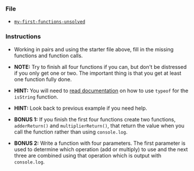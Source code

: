 ### File

- [`my-first-functions-unsolved`](Unsolved/my-first-functions-unsolved.html)

### Instructions

- Working in pairs and using the starter file above, fill in the missing functions and function calls.

- **NOTE:** Try to finish all four functions if you can, but don't be distressed if you only get one or two. The important thing is that you get at least one function fully done.

- **HINT:** You will need to [read documentation](https://developer.mozilla.org/en-US/docs/Web/JavaScript/Reference/Operators/typeof) on how to use `typeof` for the `isString` function.

- **HINT:** Look back to previous example if you need help.

- **BONUS 1:** If you finish the first four functions create two functions, `adderReturn()` and `multiplierReturn()`, that return the value when you call the function rather than using `console.log`.

- **BONUS 2:** Write a function with four parameters. The first parameter is used to determine which operation (add or multiply) to use and the next three are combined using that operation which is output with `console.log`.
